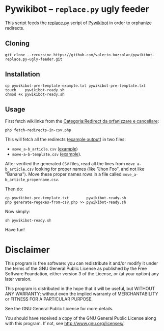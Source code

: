 # Pywikibot – `replace.py` ugly feeder

This script feeds the [replace.py](https://www.mediawiki.org/wiki/Manual:Pywikibot/replace.py) script of [Pywikibot](https://www.mediawiki.org/wiki/Manual:Pywikibot) in order to orphanize redirects.

## Cloning

    git clone --recursive https://github.com/valerio-bozzolan/pywikibot-replace.py-ugly-feeder.git

## Installation

    cp pywikibot-pre-template-example.txt pywikibot-pre-template.txt
    touch    pywikibot-ready.sh
    chmod +x pywikibot-ready.sh

## Usage

First fetch wikilinks from the [Categoria:Redirect da orfanizzare e cancellare](https://it.wikipedia.org/wiki/Categoria:Redirect_da_orfanizzare_e_cancellare):

    php fetch-redirects-in-csv.php

This will fetch all the redirects ([example output](https://paste.debian.net/971728/)) in two files:
* `move_a-b_article.csv` ([example](https://paste.debian.net/971729/))
* `move-a-b-template.csv` ([example](https://paste.debian.net/971730/)).

After verified the generated `CSV` files, read all the lines from `move_a-b_article.csv` looking for proper names (like "Jhon Foo", and not like "Banana"). Move these proper names rows in a file called `move_a-b_article_propername.csv`.

Then do:

    cp pywikibot-pre-template.txt        pywikibot-ready.sh
    php generate-regexes-from-csv.php >> pywikibot-ready.sh

Now simply:

    sh pywikibot-ready.sh

Have fun!

# Disclaimer
This program is free software: you can redistribute it and/or modify it under the terms of the GNU General Public License as published by the Free Software Foundation, either version 3 of the License, or (at your option) any later version.

This program is distributed in the hope that it will be useful, but WITHOUT ANY WARRANTY; without even the implied warranty of MERCHANTABILITY or FITNESS FOR A PARTICULAR PURPOSE.

See the GNU General Public License for more details.

You should have received a copy of the GNU General Public License along with this program. If not, see <http://www.gnu.org/licenses/>.
